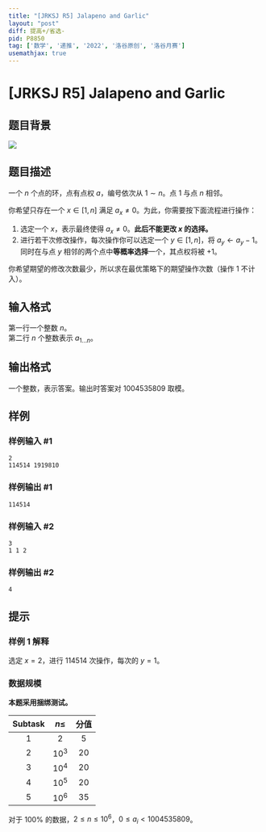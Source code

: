 ```yaml
---
title: "[JRKSJ R5] Jalapeno and Garlic"
layout: "post"
diff: 提高+/省选-
pid: P8850
tag: ['数学', '递推', '2022', '洛谷原创', '洛谷月赛']
usemathjax: true
---
```


# [JRKSJ R5] Jalapeno and Garlic
## 题目背景

![](https://cdn.luogu.com.cn/upload/image_hosting/peaku0fe.png)
## 题目描述

一个 $n$ 个点的环，点有点权 $a$，编号依次从 $1\sim n$。点 $1$ 与点 $n$ 相邻。

你希望只存在一个 $x\in[1,n]$ 满足 $a_x\ne 0$。为此，你需要按下面流程进行操作：

1. 选定一个 $x$，表示最终使得 $a_x\ne 0$。**此后不能更改 $x$ 的选择。**
2. 进行若干次修改操作，每次操作你可以选定一个 $y\in[1,n]$，将 $a_y\gets a_y-1$。同时在与点 $y$ 相邻的两个点中**等概率选择**一个，其点权将被 $+1$。

你希望期望的修改次数最少，所以求在最优策略下的期望操作次数（操作 1 不计入）。
## 输入格式

第一行一个整数 $n$。\
第二行 $n$ 个整数表示 $a_{1\dots n}$。
## 输出格式

一个整数，表示答案。输出时答案对 $1004535809$ 取模。
## 样例

### 样例输入 #1
```
2
114514 1919810
```
### 样例输出 #1
```
114514
```
### 样例输入 #2
```
3
1 1 2
```
### 样例输出 #2
```
4
```
## 提示

### 样例 $1$ 解释

选定 $x=2$，进行 $114514$ 次操作，每次的 $y=1$。

### 数据规模

**本题采用捆绑测试。**

| $\text{Subtask}$ | $n\le$ |分值 |
| :----------: | :----------: |:----------: |
| $1$ | $2$ | $5$ |
| $2$ | $10^3$ | $20$ |
| $3$ | $10^4$ | $20$ |
| $4$ | $10^5$ | $20$ |
| $5$ | $10^6$ | $35$ |

对于 $100\%$ 的数据，$2\le n\le 10^6$，$0\le a_i<1004535809$。
